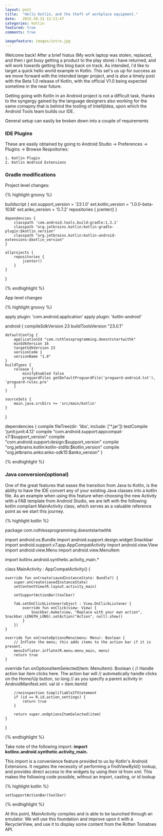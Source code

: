 ```yaml
---
layout: post
title:  "Hello Kotlin, and the theft of workplace equipment."
date:   2015-10-31 12:11:47
categories: kotlin
featured: true
comments: true

imagefeature: images/intro.jpg
---
```

Welcome back!
After a brief hiatus (My work laptop was stolen, replaced, and then i got busy getting a product to the play store)  i have returned, and will work towards getting this blog back on track. As intended,  i'd like to target a quick hello world example in Kotlin. This set's us up for success as we move forward with the intended larger project,  and is also a timely post with the  Beta 1.0 release of Kotlin, with the official V1.0 being expected sometime in the near future. 

Getting going with Kotlin in an Android project is not a difficult task,  thanks to the syngergy gained by the language designers also working for the same comapny that is behind the tooling of IntellijIdea,  upon which the Android Tools team builds our IDE.

General setup can easily be broken down into a couple of requirements

### IDE Plugins
These are easily obtained by going to Android Studio -> Preferences -> Plugins -> Browse Respoitories:

    1. Kotlin Plugin
    2. Kotlin Android Extensions
    
### Gradle modifications
Project level changes:

{% highlight groovy %}

buildscript {
    ext.support_version = '23.1.0'
    ext.kotlin_version = '1.0.0-beta-1038'
    ext.anko_version = '0.7.2'
    repositories {
        jcenter()
    }

    dependencies {
        classpath 'com.android.tools.build:gradle:1.3.1'
        classpath "org.jetbrains.kotlin:kotlin-gradle-plugin:$kotlin_version"
        classpath "org.jetbrains.kotlin:kotlin-android-extensions:$kotlin_version"
    }

    allprojects {
        repositories {
            jcenter()
        }
    }


}

{% endhighlight %}

App level changes

{% highlight groovy %}

apply plugin: 'com.android.application'
apply plugin: 'kotlin-android'

android {
    compileSdkVersion 23
    buildToolsVersion "23.0.1"

    defaultConfig {
        applicationId "com.ruthlessprogramming.doesntstartwithk"
        minSdkVersion 16
        targetSdkVersion 23
        versionCode 1
        versionName "1.0"
    }
    buildTypes {
        release {
            minifyEnabled false
            proguardFiles getDefaultProguardFile('proguard-android.txt'), 'proguard-rules.pro'
        }
    }

    sourceSets {
        main.java.srcDirs += 'src/main/kotlin'
    }
}

dependencies {
    compile fileTree(dir: 'libs', include: ['*.jar'])
    testCompile 'junit:junit:4.12'
    compile "com.android.support:appcompat-v7:$support_version"
    compile "com.android.support:design:$support_version"
    compile "org.jetbrains.kotlin:kotlin-stdlib:$kotlin_version"
    compile "org.jetbrains.anko:anko-sdk15:$anko_version"
}


{% endhighlight %}

### Java conversion(optional)

One of the great features that eases the transition from Java to Kotlin, is the ability to have the IDE convert any of your existing Java classes into a kotlin file.  As an example when using this feature when choosing the new  Activity with a FAB template from Android Studio,  we are left with the following  kotlin compliant MainActivity class,  which serves as a valuable reference point as we start this journey.

{% highlight kotlin %}

package com.ruthlessprogramming.doesntstartwithk


import android.os.Bundle
import android.support.design.widget.Snackbar
import android.support.v7.app.AppCompatActivity
import android.view.View
import android.view.Menu
import android.view.MenuItem

import kotlinx.android.synthetic.activity_main.*

class MainActivity : AppCompatActivity() {

    override fun onCreate(savedInstanceState: Bundle?) {
        super.onCreate(savedInstanceState)
        setContentView(R.layout.activity_main)

        setSupportActionBar(toolbar)

        fab.setOnClickListener(object : View.OnClickListener {
            override fun onClick(view: View) {
                Snackbar.make(view, "Replace with your own action", Snackbar.LENGTH_LONG).setAction("Action", null).show()
            }
        })
    }

    override fun onCreateOptionsMenu(menu: Menu): Boolean {
        // Inflate the menu; this adds items to the action bar if it is present.
        menuInflater.inflate(R.menu.menu_main, menu)
        return true
    }

   override  fun onOptionsItemSelected(item: MenuItem): Boolean {
        // Handle action bar item clicks here. The action bar will
        // automatically handle clicks on the Home/Up button, so long
        // as you specify a parent activity in AndroidManifest.xml.
        val id = item.itemId

        //noinspection SimplifiableIfStatement
        if (id == R.id.action_settings) {
            return true
        }

        return super.onOptionsItemSelected(item)
    }
}

{% endhighlight %}

Take note of the following import: **import kotlinx.android.synthetic.activity_main.**

This import is a convenience feature provided to us by Kotlin's Android Extensions. It negates the necessity of performing a findViewById() lookup,  and provides direct access to the widgets by using their id from xml. 
This makes the following code possible, without an import, casting, or  id lookup

{% highlight kotlin %}

    setSupportActionBar(toolbar)
    
{% endhighlight %}

At this point, MainActivity compiles and is able to be launched through an emulator.  We will use this foundation and improve upon it with a RecyclerView,  and use it to display some content from the Rotten Tomatoes API.  

    


[jekyll]:      http://jekyllrb.com
[jekyll-gh]:   https://github.com/jekyll/jekyll
[jekyll-help]: https://github.com/jekyll/jekyll-help
